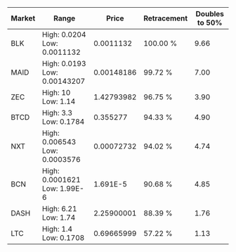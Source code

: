 | Market | Range | Price| Retracement | Doubles to 50% |
| --- | --- | --- | --- | --- |
| BLK | High: 0.0204<br />Low: 0.0011132 | 0.0011132 | 100.00 % | 9.66 |
| MAID | High: 0.0193<br />Low: 0.00143207 | 0.00148186 | 99.72 % | 7.00 |
| ZEC | High: 10<br />Low: 1.14 | 1.42793982 | 96.75 % | 3.90 |
| BTCD | High: 3.3<br />Low: 0.1784 | 0.355277 | 94.33 % | 4.90 |
| NXT | High: 0.006543<br />Low: 0.0003576 | 0.00072732 | 94.02 % | 4.74 |
| BCN | High: 0.0001621<br />Low: 1.99E-6 | 1.691E-5 | 90.68 % | 4.85 |
| DASH | High: 6.21<br />Low: 1.74 | 2.25900001 | 88.39 % | 1.76 |
| LTC | High: 1.4<br />Low: 0.1708 | 0.69665999 | 57.22 % | 1.13 |
